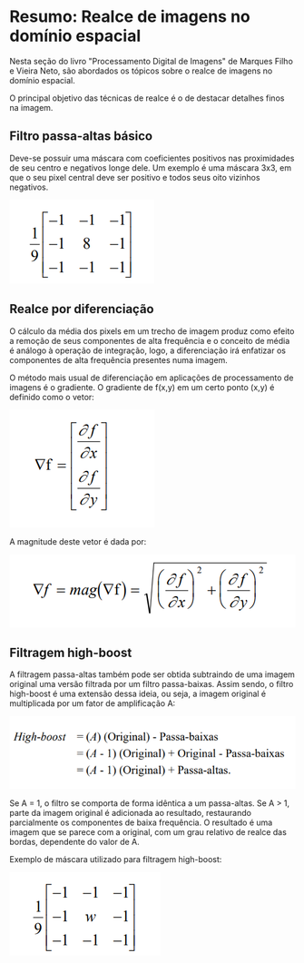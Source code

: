 # **Resumo: Realce de imagens no domínio espacial**

Nesta seção do livro "Processamento Digital de Imagens" de Marques Filho e Vieira Neto, são abordados os tópicos sobre o realce de imagens no domínio espacial.

O principal objetivo das técnicas de realce é o de destacar detalhes finos na imagem.

## **Filtro passa-altas básico**

Deve-se possuir uma máscara com coeficientes positivos nas proximidades de seu centro e negativos longe dele. Um exemplo é uma máscara 3x3, em que o seu pixel central deve ser positivo e todos seus oito vizinhos negativos.

![filtro](./assets/foto_passa_altas.png)

## **Realce por diferenciação**

O cálculo da média dos pixels em um trecho de imagem produz como efeito a remoção de seus componentes de alta frequência e o conceito de média é análogo à operação de integração, logo, a diferenciação irá enfatizar os componentes de alta frequência presentes numa imagem.

O método mais usual de diferenciação em aplicações de processamento de imagens é o gradiente. O gradiente de f(x,y) em um certo ponto (x,y) é definido como o vetor:

![filtro 2](./assets/foto_realce_por_diferenciacao.png)

A magnitude deste vetor é dada por: 

![filtro 3](./assets/foto_realce_por_diferenciacao2.png)

## **Filtragem high-boost**

A filtragem passa-altas também pode ser obtida subtraindo de uma imagem original uma versão filtrada por um filtro passa-baixas. Assim sendo, o filtro high-boost é uma extensão dessa ideia, ou seja, a imagem original é multiplicada por um fator de amplificação A: 

![filtro 4](./assets/foto_filtragem_high_boost.png)

Se A = 1, o filtro se comporta de forma idêntica a um passa-altas. 
Se A > 1, parte da imagem original é adicionada ao resultado, restaurando parcialmente os componentes de baixa frequência. O resultado é uma imagem que se parece com a original, com um grau relativo de realce das bordas, dependente do valor de A.

Exemplo de máscara utilizado para filtragem high-boost:

![filtro 5](./assets/foto_filtragem_high_boost2.png)